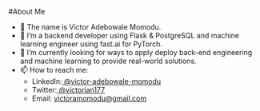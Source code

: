 #About Me

- 👋 The name is Victor Adebowale Momodu.
- 👀 I’m a backend developer using Flask & PostgreSQL and machine learning engineer using fast.ai for PyTorch.
- 🌱 I’m currently looking for ways to apply deploy back-end engineering and machine learning to provide real-world solutions.
- 📫 How to reach me:
  - LinkedIn:[ @victor-adebowale-momodu](linkedin.com/in/victor-adebowale-momodu)
  - Twitter:[ @victorian177](twitter.com/victorian177)
  - Email: victoramomodu@gmail.com
              
